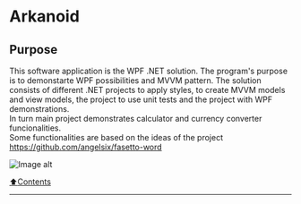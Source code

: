 # Arkanoid

    
## Purpose
This software application  is the WPF .NET solution. The program's purpose is to demonstarte WPF possibilities and MVVM pattern. The solution consists of different .NET projects to apply styles, to create MVVM models and view models, the project to use unit tests and the project with WPF demonstrations.    
In turn main project demonstrates calculator and currency converter funcionalities.    
Some functionalities are based on the ideas of the project https://github.com/angelsix/fasetto-word

![Image alt](https://github.com/YuryYuhno/WPF_Presentation/blob/master/Images/Calculator.png)

[:arrow_up:Contents](#Contents)
___


